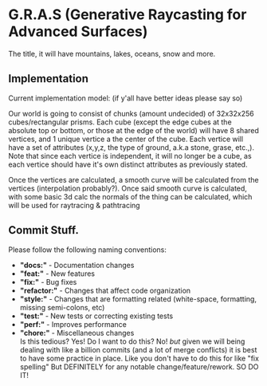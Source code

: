 # G.R.A.S (Generative Raycasting for Advanced Surfaces)

The title, it will have mountains, lakes, oceans, snow and more.

## Implementation

Current implementation model: (if y'all have better ideas please say so)

Our world is going to consist of chunks (amount undecided) of 32x32x256 cubes/rectangular prisms. Each cube (except the edge cubes at the absolute top or bottom, or those at the edge of the world) will have 8 shared vertices, and 1 unique vertice a the center of the cube. Each vertice will have a set of attributes (x,y,z, the type of ground, a.k.a stone, grase, etc.,). Note that since each vertice is independent, it will no longer be a cube, as each vertice should have it's own distinct attributes as previously stated.

Once the vertices are calculated, a smooth curve will be calculated from the vertices (interpolation probably?). Once said smooth curve is calculated, with some basic 3d calc the normals of the thing can be calculated, which will be used for raytracing & pathtracing

## Commit Stuff.

Please follow the following naming conventions:

- **"docs:"** - Documentation changes
- **"feat:"** - New features
- **"fix:"** - Bug fixes
- **"refactor:"** - Changes that affect code organization
- **"style:"** - Changes that are formatting related (white-space, formatting, missing semi-colons, etc)
- **"test:"** - New tests or correcting existing tests
- **"perf:"** - Improves performance
- **"chore:"** - Miscellaneous changes  
  Is this tedious? Yes! Do I want to do this? No! _but_ given we will being dealing with like a billion commits (and a lot of merge conflicts) it is best to have some practice in place.
  Like you don't have to do this for like "fix spelling" But DEFINITELY for any notable change/feature/rework.
  SO DO IT!
